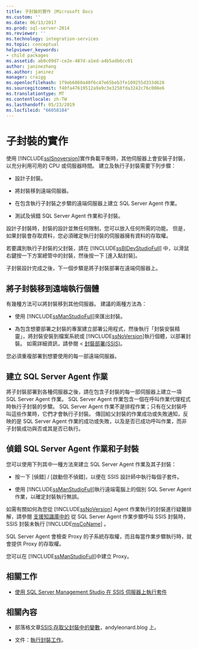 ```yaml
---
title: 子封裝的實作 |Microsoft Docs
ms.custom: ''
ms.date: 06/13/2017
ms.prod: sql-server-2014
ms.reviewer: ''
ms.technology: integration-services
ms.topic: conceptual
helpviewer_keywords:
- child packages
ms.assetid: ab0c09d7-ce2e-487d-a1ed-a4b5adb6cc01
author: janinezhang
ms.author: janinez
manager: craigg
ms.openlocfilehash: 1f9eb6860a40f6c47e65beb3fe109255d333d628
ms.sourcegitcommit: f40fa47619512a9a9c3e3258fda3242c76c008e6
ms.translationtype: MT
ms.contentlocale: zh-TW
ms.lasthandoff: 05/23/2019
ms.locfileid: "66058184"
---
```

# <a name="implementation-of-child-packages"></a>子封裝的實作
  使用 [!INCLUDE[ssISnoversion](../includes/ssisnoversion-md.md)]實作負載平衡時，其他伺服器上會安裝子封裝，以充分利用可用的 CPU 或伺服器時間。 建立及執行子封裝需要下列步驟：  
  
-   設計子封裝。  
  
-   將封裝移到遠端伺服器。  
  
-   在包含執行子封裝之步驟的遠端伺服器上建立 SQL Server Agent 作業。  
  
-   測試及偵錯 SQL Server Agent 作業和子封裝。  
  
 設計子封裝時，封裝的設計並無任何限制，您可以放入任何所需的功能。 但是，如果封裝會存取資料，您必須確定執行封裝的伺服器擁有資料的存取權。  
  
 若要識別執行子封裝的父封裝，請在 [!INCLUDE[ssBIDevStudioFull](../includes/ssbidevstudiofull-md.md)] 中，以滑鼠右鍵按一下方案總管中的封裝，然後按一下 [進入點封裝]。  
  
 子封裝設計完成之後，下一個步驟是將子封裝部署在遠端伺服器上。  
  
## <a name="moving-the-child-package-to-the-remote-instance"></a>將子封裝移到遠端執行個體  
 有幾種方法可以將封裝移到其他伺服器。 建議的兩種方法為：  
  
-   使用 [!INCLUDE[ssManStudioFull](../includes/ssmanstudiofull-md.md)]來匯出封裝。  
  
-   為包含想要部署之封裝的專案建立部署公用程式，然後執行「封裝安裝精靈」，將封裝安裝到檔案系統或 [!INCLUDE[ssNoVersion](../includes/ssnoversion-md.md)]執行個體，以部署封裝。 如需詳細資訊，請參閱 <<c0> [ 封裝部署&#40;SSIS&#41;](packages/legacy-package-deployment-ssis.md)。</c0>  
  
 您必須重複部署到想要使用的每一部遠端伺服器。  
  
## <a name="creating-the-sql-server-agent-jobs"></a>建立 SQL Server Agent 作業  
 將子封裝部署到各種伺服器之後，請在包含子封裝的每一部伺服器上建立一項 SQL Server Agent 作業。 SQL Server Agent 作業包含一個在呼叫作業代理程式時執行子封裝的步驟。 SQL Server Agent 作業不是排程作業；只有在父封裝呼叫這些作業時，它們才會執行子封裝。 傳回給父封裝的作業成功或失敗通知，反映的是 SQL Server Agent 作業的成功或失敗，以及是否已成功呼叫作業，而非子封裝成功與否或其是否已執行。  
  
## <a name="debugging-the-sql-server-agent-jobs-and-child-packages"></a>偵錯 SQL Server Agent 作業和子封裝  
 您可以使用下列其中一種方法來建立 SQL Server Agent 作業及其子封裝：  
  
-   按一下 [偵錯] / [啟動但不偵錯]，以便在 SSIS 設計師中執行每個子套件。  
  
-   使用 [!INCLUDE[ssManStudioFull](../includes/ssmanstudiofull-md.md)]執行遠端電腦上的個別 SQL Server Agent 作業，以確定封裝執行無誤。  
  
 如需有關如何為您從 [!INCLUDE[ssNoVersion](../includes/ssnoversion-md.md)] Agent 作業執行的封裝進行疑難排解，請參閱 [支援知識庫中的](https://support.microsoft.com/kb/918760) 從 SQL Server Agent 作業步驟呼叫 SSIS 封裝時，SSIS 封裝未執行 [!INCLUDE[msCoName](../includes/msconame-md.md)] 。  
  
 SQL Server Agent 會檢查 Proxy 的子系統存取權，而且每當作業步驟執行時，就會提供 Proxy 的存取權。  
  
 您可以在 [!INCLUDE[ssManStudioFull](../includes/ssmanstudiofull-md.md)]中建立 Proxy。  
  
## <a name="related-tasks"></a>相關工作  
  
-   [使用 SQL Server Management Studio 在 SSIS 伺服器上執行套件](run-a-package-on-the-ssis-server-using-sql-server-management-studio.md)  
  
## <a name="related-content"></a>相關內容  
  
-   部落格文章[SSIS:存取父封裝中的變數](https://andyleonard.blog/2015/08/ssis-design-pattern-access-parent-variables-from-a-child-package-in-the-ssis-catalog/)，andyleonard.blog 上。  
  
-   文件：[執行封裝工作](../integration-services/control-flow/execute-package-task.md)。  
  
  
